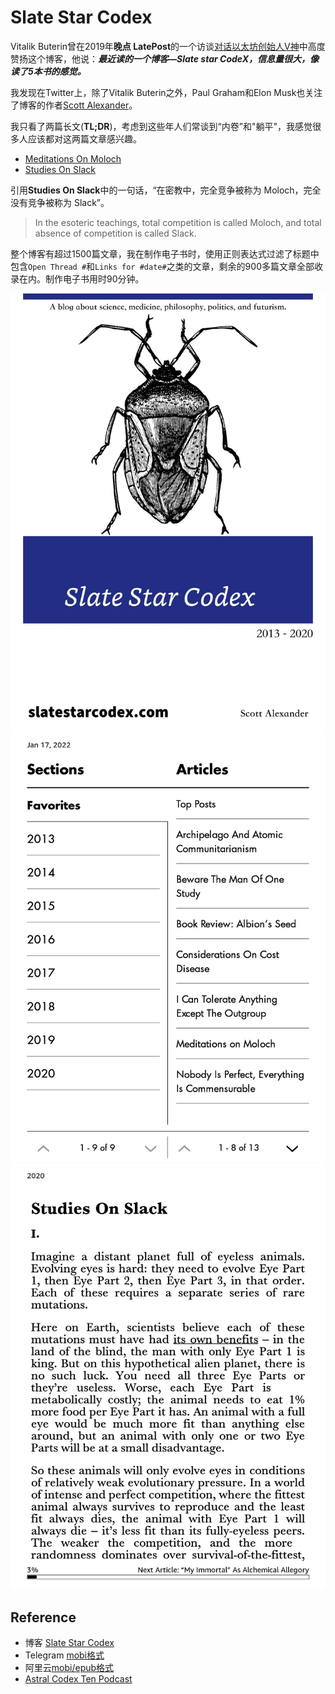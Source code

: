 # Slate Star Codex

Vitalik Buterin曾在2019年**晚点 LatePost**的一个访谈[对话以太坊创始人V神](https://www.latepost.com/news/dj_detail?id=119)中高度赞扬这个博客，他说：***最近读的一个博客—Slate star CodeX，信息量很大，像读了5本书的感觉。***

我发现在Twitter上，除了Vitalik Buterin之外，Paul Graham和Elon Musk也关注了博客的作者[Scott Alexander](https://twitter.com/slatestarcodex)。

我只看了两篇长文(**TL;DR**)，考虑到这些年人们常谈到“内卷”和"躺平"，我感觉很多人应该都对这两篇文章感兴趣。

 - [Meditations On Moloch](https://slatestarcodex.com/2014/07/30/meditations-on-moloch/)
 - [Studies On Slack](https://slatestarcodex.com/2020/05/12/studies-on-slack/)

引用**Studies On Slack**中的一句话，“在密教中，完全竞争被称为 Moloch，完全没有竞争被称为 Slack”。

>In the esoteric teachings, total competition is called Moloch, and total absence of competition is called Slack.

整个博客有超过1500篇文章，我在制作电子书时，使用正则表达式过滤了标题中包含`Open Thread #`和`Links for #date#`之类的文章，剩余的900多篇文章全部收录在内。制作电子书用时90分钟。

![](images/cover.jpg)
![](images/screenshot_1.jpg)
![](images/screenshot_2.jpg)

## Reference

 - 博客 [Slate Star Codex](https://slatestarcodex.com)
 - Telegram [mobi格式](https://t.me/master_thyself/333)
 - 阿里云[mobi/epub格式](https://www.aliyundrive.com/s/GcpSbFY6i23)
 - [Astral Codex Ten Podcast](https://linktr.ee/sscpodcast)
